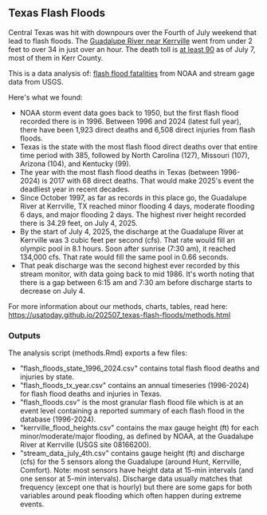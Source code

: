 
## Texas Flash Floods

Central Texas was hit with downpours over the Fourth of July weekend that lead to flash floods. The [Guadalupe River near Kerrville](https://www.usatoday.com/story/graphics/2025/07/06/texas-cities-flooded-july-4-rain/84484814007/) went from under 2 feet to over 34 in just over an hour. The death toll is [at least 90](https://www.usatoday.com/story/news/nation/2025/07/07/texas-flooding-live-updates-monday/84488932007/) as of July 7, most of them in Kerr County.

This is a data analysis of: [flash flood fatalities](https://www.ncdc.noaa.gov/stormevents/choosedates.jsp?statefips=-999%2CALL#) from NOAA and stream gage data from USGS.

Here's what we found:
- NOAA storm event data goes back to 1950, but the first flash flood recorded there is in 1996. Between 1996 and 2024 (latest full year), there have been 1,923 direct deaths and 6,508 direct injuries from flash floods.
- Texas is the state with the most flash flood direct deaths over that entire time period with 385, followed by North Carolina (127), Missouri (107), Arizona (104), and Kentucky (99).
- The year with the most flash flood deaths in Texas (between 1996-2024) is 2017 with 68 direct deaths. That would make 2025's event the deadliest year in recent decades.
- Since October 1997, as far as records in this place go, the Guadalupe River at Kerrville, TX reached minor flooding 4 days, moderate flooding 6 days, and major flooding 2 days. The highest river height recorded there is 34.29 feet, on July 4, 2025.
- By the start of July 4, 2025, the discharge at the Guadalupe River at Kerrville was 3 cubic feet per second (cfs). That rate would fill an olympic pool in 8.1 hours. Soon after sunrise (7:30 am), it reached 134,000 cfs. That rate would fill the same pool in 0.66 seconds.
- That peak discharge was the second highest ever recorded by this stream monitor, with data going back to mid 1986. It's worth noting that there is a gap between 6:15 am and 7:30 am before discharge starts to decrease on July 4.

For more information about our methods, charts, tables, read here: https://usatoday.github.io/202507_texas-flash-floods/methods.html

### Outputs

The analysis script (methods.Rmd) exports a few files:
- "flash_floods_state_1996_2024.csv" contains total flash flood deaths and injuries by state.
- "flash_floods_tx_year.csv" contains an annual timeseries (1996-2024) for flash flood deaths and injuries in Texas.
- "flash_floods.csv" is the most granular flash flood file which is at an event level containing a reported summary of each flash flood in the database (1996-2024).
- "kerrville_flood_heights.csv" contains the max gauge height (ft) for each minor/moderate/major flooding, as defined by NOAA, at the Guadalupe River at Kerrville (USGS site 08166200).
- "stream_data_july_4th.csv" contains gauge height (ft) and discharge (cfs) for the 5 sensors along the Guadalupe (around Hunt, Kerrville, Comfort). Note: most sensors have height data at 15-min intervals (and one sensor at 5-min intervals). Discharge data usually matches that frequency (except one that is hourly) but there are some gaps for both variables around peak flooding which often happen during extreme events.

